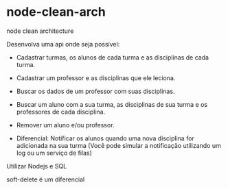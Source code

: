 # node-clean-arch
node clean architecture

Desenvolva uma api onde seja possível:

- Cadastrar turmas, os alunos de cada turma e as disciplinas de cada turma.

- Cadastrar um professor e as disciplinas que ele leciona.

- Buscar os dados de um professor com suas disciplinas.

- Buscar um aluno com a sua turma, as disciplinas de sua turma e os professores de cada disciplina.

- Remover um aluno e/ou professor.

- Diferencial: Notificar os alunos quando uma nova disciplina for adicionada na sua turma (Você pode simular a notificação utilizando um log ou um serviço de filas)

Utilizar Nodejs e SQL

soft-delete é um diferencial
